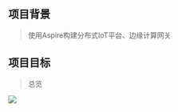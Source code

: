<a name="GXrzo"></a>
## 项目背景
> 使用Aspire构建分布式IoT平台、边缘计算网关

<a name="sKxNP"></a>
## 项目目标

> 总览

![](https://cdn.nlark.com/yuque/0/2024/jpeg/35802242/1713682975601-2f97df4b-4f56-4a20-850c-6dbeac04a1ee.jpeg)
<a name="mPvHi"></a>
## 
